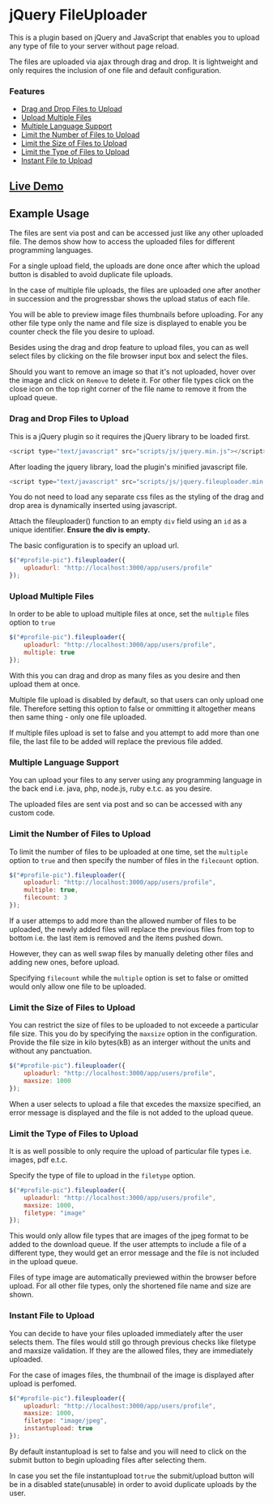 # jQuery FileUploader

This is a plugin based on jQuery and JavaScript that enables you to upload any type of file to your server without page reload. 

The files are uploaded via ajax through drag and drop. It is lightweight and only requires the inclusion of one file and default configuration.

### Features ###
* [Drag and Drop Files to Upload](#draganddrop)
* [Upload Multiple Files](#multiplefiles)
* [Multiple Language Support](#anyserver)
* [Limit the Number of Files to Upload](#filecountlimit)
* [Limit the Size of Files to Upload](#filesizelimit)
* [Limit the Type of Files to Upload](#filetypelimit)
* [Instant File to Upload](#instantupload)

## [Live Demo](https://GeoffreyOliver.github.io/jquery.fileuploader/index.html) ###

## Example Usage ##

The files are sent via post and can be accessed just like any other uploaded file. The demos show how to  access the uploaded files for different programming languages.

For a single upload field, the uploads are done once after which the upload button is disabled to avoid duplicate file uploads.

In the case of multiple file uploads, the files are uploaded one after another in succession and the progressbar shows the upload status of each file.

You will be able to preview image files thumbnails before uploading. For any other file type only the name and file size is displayed to enable you be counter check the file you desire to upload.

Besides using the drag and drop feature to upload files, you can as well select files by clicking on the file browser input box and select the files.

Should you want to remove an image so that it's not uploaded, hover over the image and click on ` Remove ` to delete it. For other file types click on the close icon on the top right corner of the file name to remove it from the upload queue.

### <a name="draganddrop"> Drag and Drop Files to Upload </a> ###

This is a jQuery plugin so it requires the jQuery library to be loaded first.

```javascript
<script type="text/javascript" src="scripts/js/jquery.min.js"></script> 
```

After loading the jquery library, load the plugin's minified javascript file.

```javascript 
<script type="text/javascript" src="scripts/js/jquery.fileuploader.min.js"></script> 
```
You do not need to load any separate css files as the styling of the drag and drop area is dynamically inserted using javascript. 

Attach the fileuploader() function to an empty ` div ` field using an ` id ` as a unique identifier. <strong> Ensure the div is empty.</strong>

The basic configuration is to specify an upload url.

```javascript 
$("#profile-pic").fileuploader({
	uploadurl: "http://localhost:3000/app/users/profile"
}); 
```
### <a name="multiplefiles"> Upload Multiple Files </a> ### 

In order to be able to upload multiple files at once, set the ` multiple ` files option to ` true ` 

```javascript 
$("#profile-pic").fileuploader({
	uploadurl: "http://localhost:3000/app/users/profile",
	multiple: true
}); 
```

With this you can drag and drop as many files as you desire and then upload them at once.

Multiple file upload is disabled by default, so that users can only upload one file. Therefore setting this option to false or ommitting it altogether means then same thing - only one file uploaded.

If multiple files upload is set to false and you attempt to add more than one file, the last file to be added will replace the previous file added.

### <a name="anyserver"> Multiple Language Support </a> ### 

You can upload your files to any server using any programming language in the back end i.e. java, php, node.js, ruby e.t.c. as you desire.

The uploaded files are sent via post and so can be accessed with any custom code.

### <a name="filecountlimit"> Limit the Number of Files to Upload </a> ### 

To limit the number of files to be uploaded at one time, set the ` multiple ` option to ` true ` and then specify the number of files in the ` filecount ` option.

```javascript 
$("#profile-pic").fileuploader({
	uploadurl: "http://localhost:3000/app/users/profile",
	multiple: true,
	filecount: 3
}); 
```

If a user attemps to add more than the allowed number of files to be uploaded, the newly added files will replace the previous files from top to bottom i.e. the last item is removed and the items pushed down.

However, they can as well swap files by manually deleting other files and adding new ones, before upload.

Specifying ` filecount ` while the ` multiple ` option is set to false or omitted would only allow one file  to be uploaded.

### <a name="filesizelimit"> Limit the Size of Files to Upload </a> ### 

You can restrict the size of files to be uploaded to not exceede a particular file size. This you do by specifying the ` maxsize ` option in the configuration. Provide the file size in kilo bytes(kB) as an interger without the units and without any panctuation.

```javascript 
$("#profile-pic").fileuploader({
	uploadurl: "http://localhost:3000/app/users/profile",
	maxsize: 1000
}); 
```

When a user selects to upload a file that excedes the maxsize specified, an error message is displayed and the file is not added to the upload queue.

### <a name="filetypelimit"> Limit the Type of Files to Upload </a> ### 

It is as well possible to only require the upload of particular file types i.e. images, pdf e.t.c.

Specify the type of file to upload in the ` filetype ` option. 

```javascript 
$("#profile-pic").fileuploader({
	uploadurl: "http://localhost:3000/app/users/profile",
	maxsize: 1000,
	filetype: "image"
}); 
```

This would only allow file types that are images of the jpeg format to be added to the download queue. If the user attempts to include a file of a different type, they would get an error message and the file is not included in the upload queue.

Files of type image are automatically previewed within the browser before upload. For all other file types, only the shortened file name and size are shown.

### <a name="instantupload"> Instant File to Upload </a> ### 

You can decide to have your files uploaded immediately after the user selects them. The files would still go through previous checks like filetype and maxsize validation. If they are the allowed files, they are immediately uploaded. 

For the case of images files, the thumbnail of the image is displayed after upload is perfomed.

```javascript 
$("#profile-pic").fileuploader({
	uploadurl: "http://localhost:3000/app/users/profile",
	maxsize: 1000,
	filetype: "image/jpeg",
	instantupload: true
}); 
```

By default instantupload is set to false and you will need to click on the submit button to begin uploading files after selecting them. 

In case you set the file instantupload to` true ` the submit/upload button will be in a disabled state(unusable) in order to avoid duplicate uploads by the user.